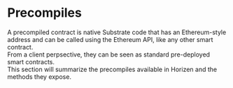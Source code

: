 # Precompiles

A precompiled contract is native Substrate code that has an Ethereum-style address and can be called using the Ethereum API, like any other smart contract. <br/>
From a client perpsective, they can be seen as standard pre-deployed smart contracts.<br/>
This section will summarize the precompiles available in Horizen and the methods they expose.

